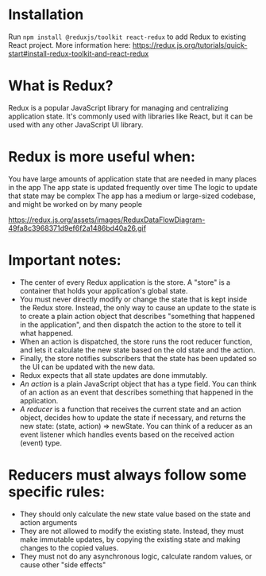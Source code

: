 # Installation
Run `npm install @reduxjs/toolkit react-redux` to add Redux to existing React project. More information here: https://redux.js.org/tutorials/quick-start#install-redux-toolkit-and-react-redux

# What is Redux?
Redux is a popular JavaScript library for managing and centralizing application state. It's commonly used with libraries like React, but it can be used with any other JavaScript UI library.

# Redux is more useful when:

You have large amounts of application state that are needed in many places in the app
The app state is updated frequently over time
The logic to update that state may be complex
The app has a medium or large-sized codebase, and might be worked on by many people

https://redux.js.org/assets/images/ReduxDataFlowDiagram-49fa8c3968371d9ef6f2a1486bd40a26.gif

# Important notes:
- The center of every Redux application is the store. A "store" is a container that holds your application's global state.
- You must never directly modify or change the state that is kept inside the Redux store. Instead, the only way to cause an update to the state is to create a plain action object that describes "something that happened in the application", and then dispatch the action to the store to tell it what happened.
- When an action is dispatched, the store runs the root reducer function, and lets it calculate the new state based on the old state and the action.
- Finally, the store notifies subscribers that the state has been updated so the UI can be updated with the new data.
- Redux expects that all state updates are done immutably.
- *An action* is a plain JavaScript object that has a type field. You can think of an action as an event that describes something that happened in the application.
- *A reducer* is a function that receives the current state and an action object, decides how to update the state if necessary, and returns the new state: (state, action) => newState. You can think of a reducer as an event listener which handles events based on the received action (event) type.

# Reducers must always follow some specific rules:
- They should only calculate the new state value based on the state and action arguments
- They are not allowed to modify the existing state. Instead, they must make immutable updates, by copying the existing state and making changes to the copied values.
- They must not do any asynchronous logic, calculate random values, or cause other "side effects"

